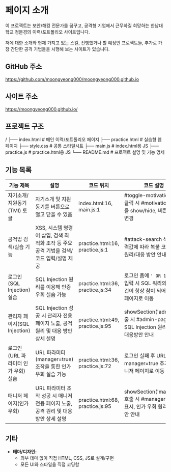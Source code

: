 # 페이지 소개
이 프로젝트는 보안/해킹 전문가를 꿈꾸고, 공격형 기업에서 근무하길 희망하는 한남대학교 정문경의 이력/포트폴리오 사이트입니다.

저에 대한 소개와 현재 가지고 있는 스킬, 진행했거나 할 예정인 프로젝트들, 추가로 가장 간단한 공격 기법들을 시행해 보는 사이트가 있습니다.

## GitHub 주소
https://github.com/moongyeong000/moongyeong000.github.io

## 사이트 주소
https://moongyeong000.github.io/

## 프로젝트 구조
/
├── index.html           # 메인 이력/포트폴리오 페이지
├── practice.html        # 실습형 웹페이지
├── style.css            # 공통 스타일시트
├── main.js              # index.html용 JS
├── practice.js          # practice.html용 JS
└── README.md            # 프로젝트 설명 및 기능 명세


## 기능 목록

|기능 제목|설명|코드 위치|코드 설명|
|-----------------------------------|----------------------------------------------------------------------------------------|----------------------------------------------|---------------------------------------------------------------------------------------------|
| 자기소개/지원동기(TMI) 토글 | 자기소개 및 지원동기를 버튼으로 열고 닫을 수 있음 | index.html:16, main.js:1| #toggle-motivation 버튼 클릭 시 #motivation 영역을 show/hide, 버튼 텍스트 변경|
| 공격법 검색/실습 기능| XSS, 시스템 명령어 삽입, 검색 최적화 조작 등 주요 공격 기법을 검색/코드 입력/설명 제공 | practice.html:16, practice.js:1| #attack-search 섹션, 입력값에 따라 복붙 코드/공격 원리/대응 방안 안내 |
| 로그인(SQL Injection) 실습 | SQL Injection 원리를 이용해 인증 우회 실습 가능 | practice.html:36, practice.js:34| 로그인 폼에 `' OR 1=1 --` 입력 시 SQL 쿼리의 인증 조건이 항상 참이 되어 관리자 페이지로 이동 |
| 관리자 페이지(SQL Injection)      | SQL Injection 성공 시 관리자 전용 페이지 노출, 공격 원리 및 대응 방안 상세 설명| practice.html:49, practice.js:95| showSection('admin') 호출 시 #admin-page 표시, SQL Injection 원리/예시/대응방안 안내|
| 로그인(URL 파라미터 인가 우회) 실습| URL 파라미터(manager=true) 조작을 통한 인가 우회 실습 가능| practice.html:36, practice.js:72| 로그인 실패 후 URL에 ?manager=true 추가 시 매니저 페이지로 이동|
| 매니저 페이지(인가 우회)| URL 파라미터 조작 성공 시 매니저 전용 페이지 노출, 공격 원리 및 대응 방안 상세 설명      | practice.html:68, practice.js:95| showSection('manager') 호출 시 #manager-page 표시, 인가 우회 원리/대응방안 안내|


## 기타
- **테마/디자인:**  
  - 외부 테마 없이 직접 HTML, CSS, JS로 설계/구현  
  - 모든 UI와 스타일을 직접 코딩함